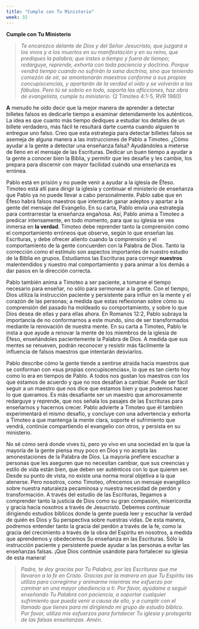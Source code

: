 ```yaml
---
title: "Cumple con Tu Ministerio"
week: 32
---
```


**Cumple con Tu Ministerio**

> *Te encarezco delante de Dios y del Señor Jesucristo, que juzgará a
> los vivos y a los muertos en su manifestación y en su reino, que
> prediques la palabra; que instes a tiempo y fuera de tiempo;
> redarguye, reprende, exhorta con toda paciencia y doctrina. Porque
> vendrá tiempo cuando no sufrirán la sana doctrina, sino que teniendo
> comezón de oír, se amontonarán maestros conforme a sus propias
> concupiscencias, y apartarán de la verdad el oído y se volverán a las
> fábulas. Pero tú sé sobrio en todo, soporta las aflicciones, haz obra
> de evangelista, cumple tu ministerio.* (2 Timoteo 4:1-5, RVR 1960)

**A** menudo he oído decir que la mejor manera de aprender a detectar
billetes falsos es dedicarle tiempo a examinar detenidamente los
auténticos. La idea es que cuanto más tiempo dediques a estudiar los
detalles de un billete verdadero, más fácil te resultará darte cuenta
cuando alguien te entregue uno falso. Creo que esta estrategia para
detectar billetes falsos se asemeja de alguna manera a las instrucciones
de Pablo a Timoteo. ¿Cómo ayudar a la gente a detectar una enseñanza
falsa? Ayudándoles a meterse de lleno en el mensaje de las Escrituras.
Dedicar un buen tiempo a ayudar a la gente a conocer bien la Biblia, y
permitir que les desafíe y les cambie, los prepara para discernir con
mayor facilidad cuándo una enseñanza es errónea.

Pablo está en prisión y no puede venir a ayudar a la iglesia de Éfeso.
Timoteo está allí para dirigir la iglesia y continuar el ministerio de
enseñanza que Pablo ya no puede llevar a cabo personalmente. Pablo sabe
que en Éfeso habrá falsos maestros que intentarán ganar adeptos y
apartar a la gente del mensaje del Evangelio. En su carta, Pablo envía
una estrategia para contrarrestar la enseñanza engañosa. Así, Pablo
anima a Timoteo a predicar intensamente, en todo momento, para que su
iglesia se vea inmersa en **la verdad**. Timoteo debe reprender tanto la
comprensión como el comportamiento erróneos que observe, según lo que
enseñan las Escrituras, y debe ofrecer aliento cuando la comprensión y
el comportamiento de la gente concuerden con la Palabra de Dios. Tanto
la corrección como el estímulo son aspectos importantes de nuestro
estudio de la Biblia en grupos. Estudiamos las Escrituras para corregir
**nuestros** malentendidos y nuestro mal comportamiento y para animar a
los demás a dar pasos en la dirección correcta.

Pablo también anima a Timoteo a ser paciente, a tomarse el tiempo
necesario para enseñar, no sólo para sermonear a la gente. Con el
tiempo, Dios utiliza la instrucción paciente y persistente para influir
en la mente y el corazón de las personas; a medida que estas reflexionan
sobre cómo su comprensión del pasado ha moldeado su comportamiento, y
sobre lo que Dios desea de ellas y para ellas ahora. En Romanos 12:2,
Pablo subraya la importancia de no conformarnos a este mundo, sino de
ser transformados mediante la renovación de nuestra mente. En su carta a
Timoteo, Pablo le insta a que ayude a renovar la mente de los miembros
de la iglesia de Éfeso, enseñándoles pacientemente la Palabra de Dios. A
medida que sus mentes se renueven, podrán reconocer y resistir más
fácilmente la influencia de falsos maestros que intentarán desviarlos.

Pablo describe cómo la gente tiende a sentirse atraída hacia maestros
que se conforman con «sus propias concupiscencias», lo que es tan cierto
hoy como lo era en tiempos de Pablo. A todos nos gustan los maestros con
los que estamos de acuerdo y que no nos desafían a cambiar. Puede ser
fácil seguir a un maestro que nos dice que estamos bien y que podemos
hacer lo que queramos. Es más desafiante ser un maestro que amorosamente
redarguye y reprende, que nos señala los pasajes de las Escrituras para
enseñarnos y hacernos crecer. Pablo advierte a Timoteo que él también
experimentará el mismo desafío, y concluye con una advertencia y exhorta
a Timoteo a que mantenga la mente clara, soporte el sufrimiento que
vendrá, continúe compartiendo el evangelio con otros, y persista en su
ministerio.

No sé cómo será donde vives tú, pero yo vivo en una sociedad en la que
la mayoría de la gente piensa muy poco en Dios y no acepta las
amonestaciones de la Palabra de Dios. La mayoría prefiere escuchar a
personas que les aseguren que no necesitan cambiar, que sus creencias y
estilo de vida están bien, que deben ser auténticos con lo que quieren
ser. Desde su punto de vista, no existe una norma moral objetiva a la
que atenerse. Pero nosotros, como Timoteo, ofrecemos un mensaje
evangélico sobre nuestra naturaleza pecaminosa y nuestra necesidad de
perdón y transformación. A través del estudio de las Escrituras,
llegamos a comprender tanto la justicia de Dios como su gran compasión,
misericordia y gracia hacia nosotros a través de Jesucristo. Debemos
continuar dirigiendo estudios bíblicos donde la gente pueda leer y
escuchar la verdad de quién es Dios y Su perspectiva sobre nuestras
vidas. De esta manera, podremos entender tanto la gracia del perdón a
través de la fe, como la gracia del crecimiento a través de la obra del
Espíritu en nosotros, a medida que aprendemos y obedecemos Su enseñanza
en las Escrituras. Sólo la instrucción paciente y persistente puede
ayudar a las personas a evitar las enseñanzas falsas. ¡Que Dios continúe
usándote para fortalecer su iglesia de esta manera!

> *Padre, te doy gracias por Tu Palabra, por las Escrituras que me
> llevaron a la fe en Cristo. Gracias por la manera en que Tu Espíritu
> las utiliza para corregirme y animarme mientras me esfuerzo por
> caminar en una mayor obediencia a ti. Por favor, ayúdame a seguir
> enseñando Tu Palabra con paciencia, a soportar cualquier sufrimiento
> que pueda venir a causa de ello, y a cumplir con el llamado que tienes
> para mí dirigiendo mi grupo de estudio bíblico. Por favor, utiliza mis
> esfuerzos para fortalecer Tu iglesia y protegerla de las falsas
> enseñanzas. Amén.*
